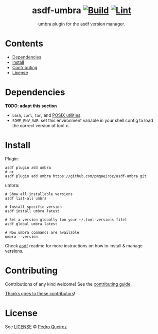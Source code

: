<div align="center">

# asdf-umbra [![Build](https://github.com/pmqueiroz/asdf-umbra/actions/workflows/build.yml/badge.svg)](https://github.com/pmqueiroz/asdf-umbra/actions/workflows/build.yml) [![Lint](https://github.com/pmqueiroz/asdf-umbra/actions/workflows/lint.yml/badge.svg)](https://github.com/pmqueiroz/asdf-umbra/actions/workflows/lint.yml)

[umbra](https://github.com/pmqueiroz/umbra) plugin for the [asdf version manager](https://asdf-vm.com).

</div>

# Contents

- [Dependencies](#dependencies)
- [Install](#install)
- [Contributing](#contributing)
- [License](#license)

# Dependencies

**TODO: adapt this section**

- `bash`, `curl`, `tar`, and [POSIX utilities](https://pubs.opengroup.org/onlinepubs/9699919799/idx/utilities.html).
- `SOME_ENV_VAR`: set this environment variable in your shell config to load the correct version of tool x.

# Install

Plugin:

```shell
asdf plugin add umbra
# or
asdf plugin add umbra https://github.com/pmqueiroz/asdf-umbra.git
```

umbra:

```shell
# Show all installable versions
asdf list-all umbra

# Install specific version
asdf install umbra latest

# Set a version globally (on your ~/.tool-versions file)
asdf global umbra latest

# Now umbra commands are available
umbra --version
```

Check [asdf](https://github.com/asdf-vm/asdf) readme for more instructions on how to
install & manage versions.

# Contributing

Contributions of any kind welcome! See the [contributing guide](contributing.md).

[Thanks goes to these contributors](https://github.com/pmqueiroz/asdf-umbra/graphs/contributors)!

# License

See [LICENSE](LICENSE) © [Pedro Queiroz](https://github.com/pmqueiroz/)
